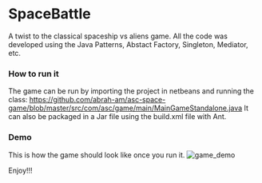# SpaceBattle
A twist to the classical spaceship vs aliens game. All the code was developed using the Java Patterns, Abstact Factory, Singleton, Mediator, etc.

### How to run it
The game can be run by importing the project in netbeans and running the class: 
https://github.com/abrah-am/asc-space-game/blob/master/src/com/asc/game/main/MainGameStandalone.java
It can also be packaged in a Jar file using the build.xml file with Ant.

### Demo
This is how the game should look like once you run it.
![game_demo](https://raw.githubusercontent.com/abrah-am/asc-space-game/master/src/images/gameDemo.png)

Enjoy!!!
